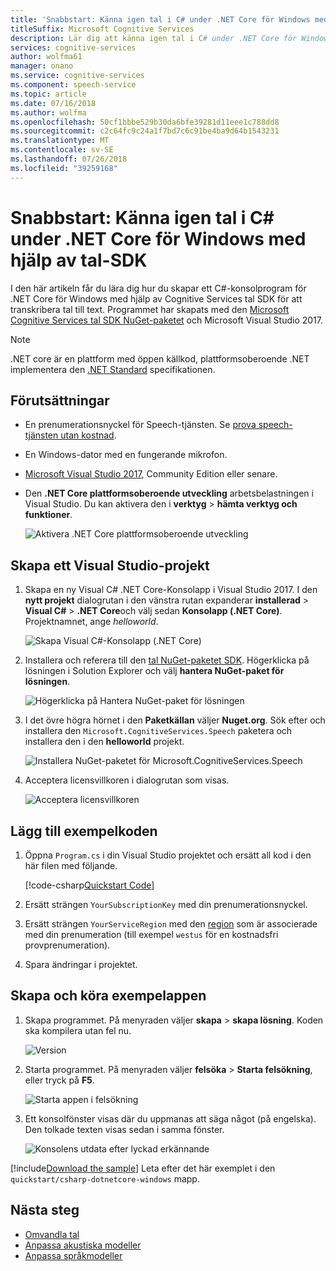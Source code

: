```yaml
---
title: 'Snabbstart: Känna igen tal i C# under .NET Core för Windows med hjälp av Cognitive Services tal SDK | Microsoft Docs'
titleSuffix: Microsoft Cognitive Services
description: Lär dig att känna igen tal i C# under .NET Core för Windows med hjälp av Cognitive Services tal SDK
services: cognitive-services
author: wolfma61
manager: onano
ms.service: cognitive-services
ms.component: speech-service
ms.topic: article
ms.date: 07/16/2018
ms.author: wolfma
ms.openlocfilehash: 50cf1bbbe529b30da6bfe39281d11eee1c788dd8
ms.sourcegitcommit: c2c64fc9c24a1f7bd7c6c91be4ba9d64b1543231
ms.translationtype: MT
ms.contentlocale: sv-SE
ms.lasthandoff: 07/26/2018
ms.locfileid: "39259168"
---
```

# <a name="quickstart-recognize-speech-in-c-under-net-core-on-windows-using-the-speech-sdk"></a>Snabbstart: Känna igen tal i C# under .NET Core för Windows med hjälp av tal-SDK

I den här artikeln får du lära dig hur du skapar ett C#-konsolprogram för .NET Core för Windows med hjälp av Cognitive Services tal SDK för att transkribera tal till text.
Programmet har skapats med den [Microsoft Cognitive Services tal SDK NuGet-paketet](https://aka.ms/csspeech/nuget) och Microsoft Visual Studio 2017.

> [!NOTE]
> .NET core är en plattform med öppen källkod, plattformsoberoende .NET implementera den [.NET Standard](https://docs.microsoft.com/dotnet/standard/net-standard) specifikationen.

## <a name="prerequisites"></a>Förutsättningar

* En prenumerationsnyckel för Speech-tjänsten. Se [prova speech-tjänsten utan kostnad](get-started.md).
* En Windows-dator med en fungerande mikrofon.
* [Microsoft Visual Studio 2017](https://www.visualstudio.com/), Community Edition eller senare.
* Den **.NET Core plattformsoberoende utveckling** arbetsbelastningen i Visual Studio. Du kan aktivera den i **verktyg** \> **hämta verktyg och funktioner**.

  ![Aktivera .NET Core plattformsoberoende utveckling](media/sdk/vs-enable-net-core-workload.png)

## <a name="create-a-visual-studio-project"></a>Skapa ett Visual Studio-projekt

1. Skapa en ny Visual C# .NET Core-Konsolapp i Visual Studio 2017. I den **nytt projekt** dialogrutan i den vänstra rutan expanderar **installerad** \> **Visual C#** \> **.NET Core**och välj sedan **Konsolapp (.NET Core)**. Projektnamnet, ange *helloworld*.

    ![Skapa Visual C#-Konsolapp (.NET Core)](media/sdk/qs-csharp-dotnetcore-windows-01-new-console-app.png "skapar Visual C#-Konsolapp (.NET Core)")

1. Installera och referera till den [tal NuGet-paketet SDK](https://aka.ms/csspeech/nuget). Högerklicka på lösningen i Solution Explorer och välj **hantera NuGet-paket för lösningen**.

    ![Högerklicka på Hantera NuGet-paket för lösningen](media/sdk/qs-csharp-dotnetcore-windows-02-manage-nuget-packages.png "hantera NuGet-paket för lösningen")

1. I det övre högra hörnet i den **Paketkällan** väljer **Nuget.org**. Sök efter och installera den `Microsoft.CognitiveServices.Speech` paketera och installera den i den **helloworld** projekt.

    ![Installera NuGet-paketet för Microsoft.CognitiveServices.Speech](media/sdk/qs-csharp-dotnetcore-windows-03-nuget-install-0.5.0.png "installera Nuget-paketet")

1. Acceptera licensvillkoren i dialogrutan som visas.

    ![Acceptera licensvillkoren](media/sdk/qs-csharp-dotnetcore-windows-04-nuget-license.png "acceptera licensvillkoren")

## <a name="add-the-sample-code"></a>Lägg till exempelkoden

1. Öppna `Program.cs` i din Visual Studio projektet och ersätt all kod i den här filen med följande.

    [!code-csharp[Quickstart Code](~/samples-cognitive-services-speech-sdk/quickstart/csharp-dotnetcore-windows/helloworld/Program.cs#code)]

1. Ersätt strängen `YourSubscriptionKey` med din prenumerationsnyckel.

1. Ersätt strängen `YourServiceRegion` med den [region](regions.md) som är associerade med din prenumeration (till exempel `westus` för en kostnadsfri provprenumeration).

1. Spara ändringar i projektet.

## <a name="build-and-run-the-sample"></a>Skapa och köra exempelappen

1. Skapa programmet. På menyraden väljer **skapa** > **skapa lösning**. Koden ska kompilera utan fel nu.

    ![Version](media/sdk/qs-csharp-dotnetcore-windows-05-build.png "version")

1. Starta programmet. På menyraden väljer **felsöka** > **Starta felsökning**, eller tryck på **F5**.

    ![Starta appen i felsökning](media/sdk/qs-csharp-dotnetcore-windows-06-start-debugging.png "starta appen into-felsökning")

1. Ett konsolfönster visas där du uppmanas att säga något (på engelska). Den tolkade texten visas sedan i samma fönster.

    ![Konsolens utdata efter lyckad erkännande](media/sdk/qs-csharp-dotnetcore-windows-07-console-output.png "konsolens utdata efter lyckad taligenkänning")

[!include[Download the sample](../../../includes/cognitive-services-speech-service-speech-sdk-sample-download-h2.md)]
Leta efter det här exemplet i den `quickstart/csharp-dotnetcore-windows` mapp.

## <a name="next-steps"></a>Nästa steg

- [Omvandla tal](how-to-translate-speech.md)
- [Anpassa akustiska modeller](how-to-customize-acoustic-models.md)
- [Anpassa språkmodeller](how-to-customize-language-model.md)
